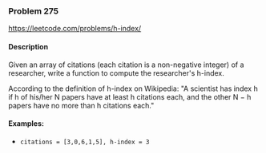 ### Problem 275
https://leetcode.com/problems/h-index/

#### Description
Given an array of citations (each citation is a non-negative integer) of a researcher, write a function to compute the researcher's h-index.

According to the definition of h-index on Wikipedia: "A scientist has index h if h of his/her N papers have at least h citations each, and the other N − h papers have no more than h citations each."

#### Examples:
- ```citations = [3,0,6,1,5], h-index = 3```